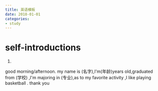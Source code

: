 ```yaml
---
title: 英语模板
date: 2018-01-01
categories:
- study
---
```


# self-introductions

1. 
good morning/afternoon. my name is (名字),I'm(年龄)years old,graduated from (学校) ,I'm majoring in (专业),as to my favorite activity ,I like playing basketball .  thank you
